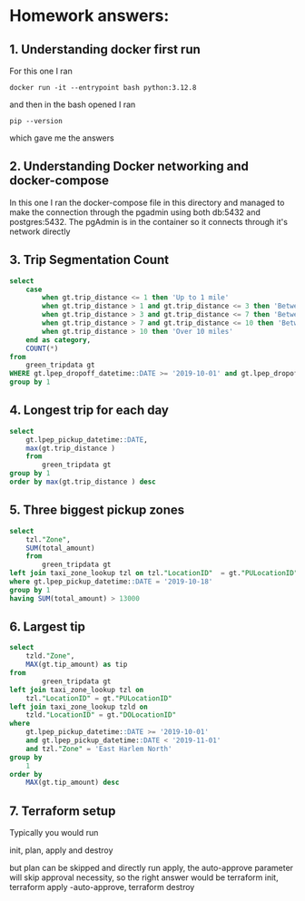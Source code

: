 # Homework answers:

## 1. Understanding docker first run

For this one I ran

```
docker run -it --entrypoint bash python:3.12.8
```

and then in the bash opened I ran 

```
pip --version
```

which gave me the answers

## 2. Understanding Docker networking and docker-compose

In this one I ran the docker-compose file in this directory and managed to make the connection through the pgadmin using both db:5432 and postgres:5432.
The pgAdmin is in the container so it connects through it's network directly

## 3. Trip Segmentation Count


``` sql
select
	case
		when gt.trip_distance <= 1 then 'Up to 1 mile'
		when gt.trip_distance > 1 and gt.trip_distance <= 3 then 'Between 1 and 3 miles'
		when gt.trip_distance > 3 and gt.trip_distance <= 7 then 'Between 3 and 7 miles'
		when gt.trip_distance > 7 and gt.trip_distance <= 10 then 'Between 7 and 10 miles'
		when gt.trip_distance > 10 then 'Over 10 miles'
	end as category,
	COUNT(*)
from
    green_tripdata gt
WHERE gt.lpep_dropoff_datetime::DATE >= '2019-10-01' and gt.lpep_dropoff_datetime::DATE < '2019-11-01'
group by 1
```

## 4. Longest trip for each day

``` sql
select
	gt.lpep_pickup_datetime::DATE,
	max(gt.trip_distance )
	from
		green_tripdata gt
group by 1
order by max(gt.trip_distance ) desc
```

## 5. Three biggest pickup zones

``` sql
select
	tzl."Zone",
	SUM(total_amount)
	from
		green_tripdata gt
left join taxi_zone_lookup tzl on tzl."LocationID"  = gt."PULocationID" 
where gt.lpep_pickup_datetime::DATE = '2019-10-18'
group by 1
having SUM(total_amount) > 13000
```

## 6. Largest tip

``` sql
select
	tzld."Zone",
	MAX(gt.tip_amount) as tip
from
		green_tripdata gt
left join taxi_zone_lookup tzl on
	tzl."LocationID" = gt."PULocationID"
left join taxi_zone_lookup tzld on
	tzld."LocationID" = gt."DOLocationID"
where
	gt.lpep_pickup_datetime::DATE >= '2019-10-01'
	and gt.lpep_pickup_datetime::DATE < '2019-11-01'
	and tzl."Zone" = 'East Harlem North'
group by
	1
order by
	MAX(gt.tip_amount) desc
```

## 7. Terraform setup

Typically you would run

init, plan, apply and destroy

but plan can be skipped and directly run apply, the auto-approve parameter will skip approval necessity, so the right answer would be
terraform init, terraform apply -auto-approve, terraform destroy